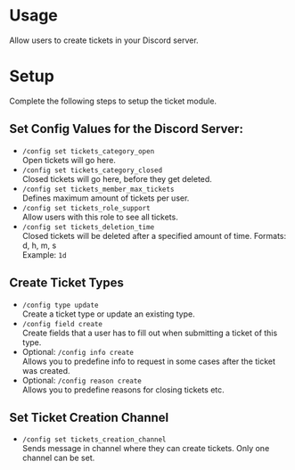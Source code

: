 # Usage
Allow users to create tickets in your Discord server.

# Setup
Complete the following steps to setup the ticket module.

## Set Config Values for the Discord Server:
* ``/config set tickets_category_open``\
Open tickets will go here.
* ``/config set tickets_category_closed``\
Closed tickets will go here, before they get deleted.
* ``/config set tickets_member_max_tickets``\
Defines maximum amount of tickets per user.
* ``/config set tickets_role_support``\
Allow users with this role to see all tickets.
* ``/config set tickets_deletion_time``\
Closed tickets will be deleted after a specified amount of time. Formats: d, h, m, s\
Example: `1d`

## Create Ticket Types
* ``/config type update``\
Create a ticket type or update an existing type.
* ``/config field create``\
Create fields that a user has to fill out when submitting a ticket of this type.
* Optional: ``/config info create``\
Allows you to predefine info to request in some cases after the ticket was created.
* Optional: ``/config reason create``\
Allows you to predefine reasons for closing tickets etc.

## Set Ticket Creation Channel
* ``/config set tickets_creation_channel``\
Sends message in channel where they can create tickets. Only one channel can be set.
